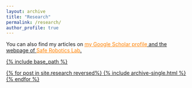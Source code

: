 ```yaml
---
layout: archive
title: "Research"
permalink: /research/
author_profile: true
---
```


You can also find my articles on <u><a href="https://scholar.google.com/citations?hl=en&user=fpjWEIUAAAAJ" style="color: rgb(255, 128, 0)">my Google Scholar profile<a> and the webpage of <u><a href="https://saferobotics.princeton.edu/research" style="color: rgb(255, 128, 0)">Safe Robotics Lab</a>.

{% include base_path %}

{% for post in site.research reversed%}
  {% include archive-single.html %}
{% endfor %}
